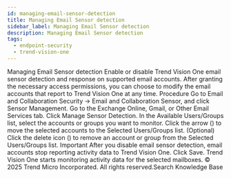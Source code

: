 ```yaml
---
id: managing-email-sensor-detection
title: Managing Email Sensor detection
sidebar_label: Managing Email Sensor detection
description: Managing Email Sensor detection
tags:
  - endpoint-security
  - trend-vision-one
---
```


 Managing Email Sensor detection Enable or disable Trend Vision One email sensor detection and response on supported email accounts. After granting the necessary access permissions, you can choose to modify the email accounts that report to Trend Vision One at any time. Procedure Go to Email and Collaboration Security → Email and Collaboration Sensor, and click Sensor Management. Go to the Exchange Online, Gmail, or Other Email Services tab. Click Manage Sensor Detection. In the Available Users/Groups list, select the accounts or groups you want to monitor. Click the arrow () to move the selected accounts to the Selected Users/Groups list. (Optional) Click the delete icon () to remove an account or group from the Selected Users/Groups list. Important After you disable email sensor detection, email accounts stop reporting activity data to Trend Vision One. Click Save. Trend Vision One starts monitoring activity data for the selected mailboxes. © 2025 Trend Micro Incorporated. All rights reserved.Search Knowledge Base